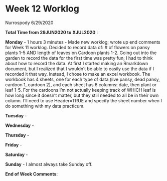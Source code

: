 Week 12 Worklog
================
Nurrospody
6/29/2020

**Total Time from 29JUN2020 to XJUL2020** :

**Monday** - 1 hours 3 minutes - Made new worklog; wrote up end comments
for Week 11 worklog. Decided to record data of: \# of flowers on pansy
plants 1-5 AND length of leaves on Cardoon plants 1-2. Going out into
the garden to record the data for the first time was pretty fun; I had
to think about how to record the data. At first I started making an
Rmarkdown document, but I realized that I wouldn’t be able to easily use
the data if I recorded it that way. Instead, I chose to make an excel
workbook. The workbook has 4 sheets, one for each type of data (live
pansy, dead pansy, cardoon 1, cardoon 2), and each sheet has 6 columns:
date, then plant or leaf 1-5. For the cardoons I’m not actually keeping
track of WHICH leaf is how long since it doesn’t matter, but they still
needed to all be in their own column. I’ll need to use Header=TRUE and
specify the sheet number when I do something with my data practicum.

**Tuesday** -

**Wednesday** -

**Thursday** -

**Friday** -

**Saturday** -

**Sunday** - I almost always take Sunday off.

**End of Week Comments**:
